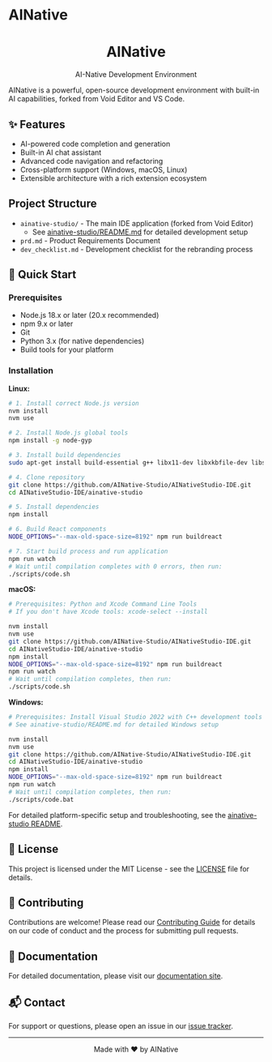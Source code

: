 # AINative

<div align="center">
  <h1>AINative</h1>
  <p>AI-Native Development Environment</p>
</div>

AINative is a powerful, open-source development environment with built-in AI capabilities, forked from Void Editor and VS Code.

## ✨ Features

- AI-powered code completion and generation
- Built-in AI chat assistant
- Advanced code navigation and refactoring
- Cross-platform support (Windows, macOS, Linux)
- Extensible architecture with a rich extension ecosystem

## Project Structure

- `ainative-studio/` - The main IDE application (forked from Void Editor)
  - See [ainative-studio/README.md](ainative-studio/README.md) for detailed development setup
- `prd.md` - Product Requirements Document
- `dev_checklist.md` - Development checklist for the rebranding process

## 🚀 Quick Start

### Prerequisites

- Node.js 18.x or later (20.x recommended)
- npm 9.x or later
- Git
- Python 3.x (for native dependencies)
- Build tools for your platform

### Installation

**Linux:**
```bash
# 1. Install correct Node.js version
nvm install
nvm use

# 2. Install Node.js global tools
npm install -g node-gyp

# 3. Install build dependencies
sudo apt-get install build-essential g++ libx11-dev libxkbfile-dev libsecret-1-dev libkrb5-dev python-is-python3

# 4. Clone repository
git clone https://github.com/AINative-Studio/AINativeStudio-IDE.git
cd AINativeStudio-IDE/ainative-studio

# 5. Install dependencies
npm install

# 6. Build React components
NODE_OPTIONS="--max-old-space-size=8192" npm run buildreact

# 7. Start build process and run application
npm run watch
# Wait until compilation completes with 0 errors, then run:
./scripts/code.sh
```

**macOS:**
```bash
# Prerequisites: Python and Xcode Command Line Tools
# If you don't have Xcode tools: xcode-select --install

nvm install
nvm use
git clone https://github.com/AINative-Studio/AINativeStudio-IDE.git
cd AINativeStudio-IDE/ainative-studio
npm install
NODE_OPTIONS="--max-old-space-size=8192" npm run buildreact
npm run watch
# Wait until compilation completes, then run:
./scripts/code.sh
```

**Windows:**
```bash
# Prerequisites: Install Visual Studio 2022 with C++ development tools
# See ainative-studio/README.md for detailed Windows setup

nvm install
nvm use
git clone https://github.com/AINative-Studio/AINativeStudio-IDE.git
cd AINativeStudio-IDE/ainative-studio
npm install
NODE_OPTIONS="--max-old-space-size=8192" npm run buildreact
npm run watch
# Wait until compilation completes, then run:
./scripts/code.bat
```

For detailed platform-specific setup and troubleshooting, see the [ainative-studio README](ainative-studio/README.md).

## 📝 License

This project is licensed under the MIT License - see the [LICENSE](LICENSE) file for details.

## 🤝 Contributing

Contributions are welcome! Please read our [Contributing Guide](ainative-studio/CONTRIBUTING.md) for details on our code of conduct and the process for submitting pull requests.

## 📄 Documentation

For detailed documentation, please visit our [documentation site](https://docs.ainative.studio).

## 📬 Contact

For support or questions, please open an issue in our [issue tracker](https://github.com/ainative/ainative/issues).

---

<p align="center">
  Made with ❤️ by AINative
</p>
